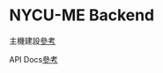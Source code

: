 # NYCU-ME Backend

主機建設[參考](https://github.com/NYCU-ME/backend/wiki/NYCU-ME-%E4%B8%BB%E6%A9%9F%E6%9E%B6%E8%A8%AD)

API Docs[參考](https://github.com/NYCU-ME/backend/wiki/NYCU-ME-%E4%B8%BB%E6%A9%9F%E6%9E%B6%E8%A8%AD)

